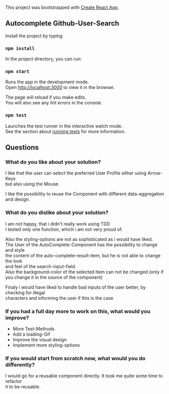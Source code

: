 This project was bootstrapped with [Create React App](https://github.com/facebook/create-react-app).

## Autocomplete Github-User-Search

Install the project by typing 

### `npm install`

In the project directory, you can run:

### `npm start`

Runs the app in the development mode.<br>
Open [http://localhost:3000](http://localhost:3000) to view it in the browser.

The page will reload if you make edits.<br>
You will also see any lint errors in the console.

### `npm test`

Launches the test runner in the interactive watch mode.<br>
See the section about [running tests](https://facebook.github.io/create-react-app/docs/running-tests) for more information.

## Questions

### What do you like about your solution?

I like that the user can select the preferred User Profile either using Arrow-Keys<br>
but also using the Mouse.

I like the possibility to reuse the Component with different data-aggregation and design.

### What do you dislike about your solution?

I am not happy, that i didn't really work using TDD<br>
I tested only one function, which i am not very proud of.

Also the styling-options are not as sophisticated as i would have liked.<br>
The User of the AutoComplete-Component has the possibility to change and style<br>
the content of the auto-complete-result-item, but he is not able to change the look<br>
and feel of the search-input-field.<br>
Also the background-color of the selected Item can not be changed (only if you change it in the source of the component)

Finaly i would have liked to handle bad inputs of the user better, by checking for illegal<br> 
characters and informing the user if this is the case

### If you had a full day more to work on this, what would you improve?

- More Test-Methods
- Add a loading-Gif
- Improve the visual design
- Implement more styling-options

### If you would start from scratch now, what would you do differently?

I would go for a reusable component directly. It took me quite some time to refactor<br>
it to be reusable.